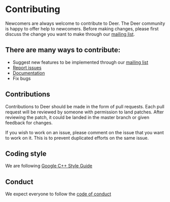 # Contributing

Newcomers are always welcome to contribute to Deer. The Deer community is happy to offer help to newcomers.
Before making changes, please first discuss the change you want to make through our [mailing list](deer-project@googlegroups.com).


## There are many ways to contribute:

+ Suggest new features to be implemented through our [mailing list](deer-project@googlegroups.com)
+ [Report issues](https://github.com/abahmed/Deer/issues)
+ [Documentation](https://github.com/abahmed/Deer/wiki)
+ Fix bugs

## Contributions

Contributions to Deer should be made in the form of pull requests. Each pull request will be reviewed by someone with permission to land patches. After reviewing the patch, it could be landed in the master branch or given feedback for changes.

If you wish to work on an issue, please comment on the issue that you want to work on it. This is to prevent duplicated efforts on the same issue.

## Coding style
We are following [Google C++ Style Guide](https://google.github.io/styleguide/cppguide.html)

## Conduct
We expect everyone to follow the [code of conduct](https://github.com/abahmed/Deer/master/docs/CODE_OF_CONDUCT.md)